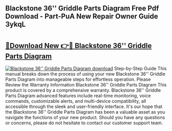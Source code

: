## Blackstone 36'' Griddle Parts Diagram Free Pdf Download - Part-PuA New Repair Owner Guide 3ykqL

# <h2><a href="http://dfp9pj.blite.top/?on=Blackstone+36%27%27+Griddle+Parts+Diagram">🔗Download New 👉🔴 Blackstone 36'' Griddle Parts Diagram</a></h2>

[![Blackstone 36'' Griddle Parts Diagram download](https://i.imgur.com/lujVjoI.png)](http://dfp9pj.blite.top/?on=Blackstone+36%27%27+Griddle+Parts+Diagram)
Step-by-Step Guide This manual breaks down the process of using your new Blackstone 36'' Griddle Parts Diagram into manageable steps for effortless operation. Please Review the Warranty Information Blackstone 36'' Griddle Parts Diagram This product is covered by a comprehensive warranty. Blackstone 36'' Griddle Parts Diagram advanced features include real-time monitoring, voice commands, customizable alerts, and multi-device compatibility, all accessible through the sleek and user-friendly interface. It's our hope that the Blackstone 36'' Griddle Parts Diagram has been a valuable asset as you navigate the functions of your new product. Should you have any questions or concerns, please do not hesitate to contact our customer support team.

